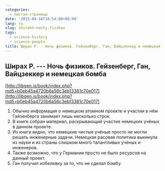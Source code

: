 ```yaml
---
categories:
  - листая-страницы
date: '2015-04-16T10:54:00+00:00'
lang: ru
slug: shirakh-nochj-fizikov
tags:
  - science-history
  - science-people
title: Ширах Р. - Ночь физиков. Гейзенберг, Ган, Вайцзеккер и немецкая бомба
---
```


## Ширах Р. --- Ночь физиков. Гейзенберг, Ган, Вайцзеккер и немецкая бомба ##

[http://libgen.is/book/index.php?md5=b0eb45a4720b6a56c3eb13381c70e017](http://libgen.is/book/index.php?md5=b0eb45a4720b6a56c3eb13381c70e017)

<!--more-->

1. Обычно информация о немецком атомном проекте и участии в нём Гайзенберга занимает лишь несколько строк.
2. В книге собран материал, раскрывающий участие немецких учёных в данном проекте.
3. Из книги видно, что немецкие чистые учёные просто не могли решать инженерные задачи. Немецкая расовая политика выкинула из науки и из страны слишком много талантливых учёных и инженеров.
4. Также возможно, что у Германии просто не было ресурсов на данный проект.
5. Ган получил нобелевку за то, что не сделал бомбу.
